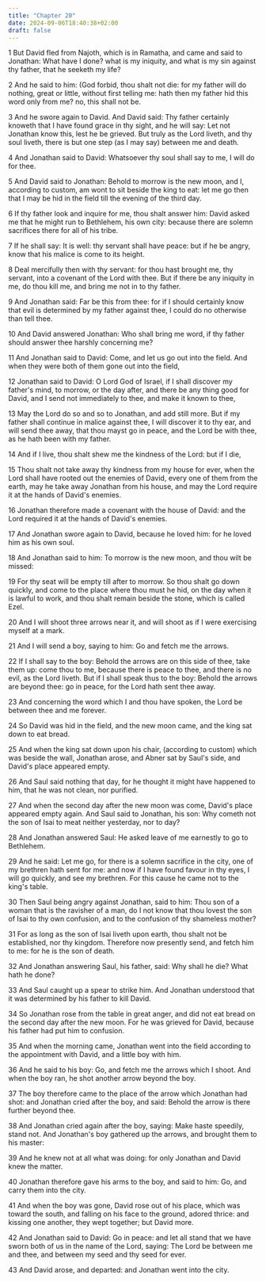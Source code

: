 ```yaml
---
title: "Chapter 20"
date: 2024-09-06T18:40:38+02:00
draft: false
---
```




1 But David fled from Najoth, which is in Ramatha, and came and said to Jonathan: What have I done? what is my iniquity, and what is my sin against thy father, that he seeketh my life?

2 And he said to him: (God forbid, thou shalt not die: for my father will do nothing, great or little, without first telling me: hath then my father hid this word only from me? no, this shall not be.

3 And he swore again to David. And David said: Thy father certainly knoweth that I have found grace in thy sight, and he will say: Let not Jonathan know this, lest he be grieved. But truly as the Lord liveth, and thy soul liveth, there is but one step (as I may say) between me and death.

4 And Jonathan said to David: Whatsoever thy soul shall say to me, I will do for thee.

5 And David said to Jonathan: Behold to morrow is the new moon, and I, according to custom, am wont to sit beside the king to eat: let me go then that I may be hid in the field till the evening of the third day.

6 If thy father look and inquire for me, thou shalt answer him: David asked me that he might run to Bethlehem, his own city: because there are solemn sacrifices there for all of his tribe.

7 If he shall say: It is well: thy servant shall have peace: but if he be angry, know that his malice is come to its height.

8 Deal mercifully then with thy servant: for thou hast brought me, thy servant, into a covenant of the Lord with thee. But if there be any iniquity in me, do thou kill me, and bring me not in to thy father.

9 And Jonathan said: Far be this from thee: for if I should certainly know that evil is determined by my father against thee, I could do no otherwise than tell thee.

10 And David answered Jonathan: Who shall bring me word, if thy father should answer thee harshly concerning me?

11 And Jonathan said to David: Come, and let us go out into the field. And when they were both of them gone out into the field,

12 Jonathan said to David: O Lord God of Israel, if I shall discover my father's mind, to morrow, or the day after, and there be any thing good for David, and I send not immediately to thee, and make it known to thee,

13 May the Lord do so and so to Jonathan, and add still more. But if my father shall continue in malice against thee, I will discover it to thy ear, and will send thee away, that thou mayst go in peace, and the Lord be with thee, as he hath been with my father.

14 And if I live, thou shalt shew me the kindness of the Lord: but if I die,

15 Thou shalt not take away thy kindness from my house for ever, when the Lord shall have rooted out the enemies of David, every one of them from the earth, may he take away Jonathan from his house, and may the Lord require it at the hands of David's enemies.

16 Jonathan therefore made a covenant with the house of David: and the Lord required it at the hands of David's enemies.

17 And Jonathan swore again to David, because he loved him: for he loved him as his own soul.

18 And Jonathan said to him: To morrow is the new moon, and thou wilt be missed:

19 For thy seat will be empty till after to morrow. So thou shalt go down quickly, and come to the place where thou must he hid, on the day when it is lawful to work, and thou shalt remain beside the stone, which is called Ezel.

20 And I will shoot three arrows near it, and will shoot as if I were exercising myself at a mark.

21 And I will send a boy, saying to him: Go and fetch me the arrows.

22 If I shall say to the boy: Behold the arrows are on this side of thee, take them up: come thou to me, because there is peace to thee, and there is no evil, as the Lord liveth. But if I shall speak thus to the boy: Behold the arrows are beyond thee: go in peace, for the Lord hath sent thee away.

23 And concerning the word which I and thou have spoken, the Lord be between thee and me forever.

24 So David was hid in the field, and the new moon came, and the king sat down to eat bread.

25 And when the king sat down upon his chair, (according to custom) which was beside the wall, Jonathan arose, and Abner sat by Saul's side, and David's place appeared empty.

26 And Saul said nothing that day, for he thought it might have happened to him, that he was not clean, nor purified.

27 And when the second day after the new moon was come, David's place appeared empty again. And Saul said to Jonathan, his son: Why cometh not the son of Isai to meat neither yesterday, nor to day?

28 And Jonathan answered Saul: He asked leave of me earnestly to go to Bethlehem.

29 And he said: Let me go, for there is a solemn sacrifice in the city, one of my brethren hath sent for me: and now if I have found favour in thy eyes, I will go quickly, and see my brethren. For this cause he came not to the king's table.

30 Then Saul being angry against Jonathan, said to him: Thou son of a woman that is the ravisher of a man, do I not know that thou lovest the son of Isai to thy own confusion, and to the confusion of thy shameless mother?

31 For as long as the son of Isai liveth upon earth, thou shalt not be established, nor thy kingdom. Therefore now presently send, and fetch him to me: for he is the son of death.

32 And Jonathan answering Saul, his father, said: Why shall he die? What hath he done?

33 And Saul caught up a spear to strike him. And Jonathan understood that it was determined by his father to kill David.

34 So Jonathan rose from the table in great anger, and did not eat bread on the second day after the new moon. For he was grieved for David, because his father had put him to confusion.

35 And when the morning came, Jonathan went into the field according to the appointment with David, and a little boy with him.

36 And he said to his boy: Go, and fetch me the arrows which I shoot. And when the boy ran, he shot another arrow beyond the boy.

37 The boy therefore came to the place of the arrow which Jonathan had shot: and Jonathan cried after the boy, and said: Behold the arrow is there further beyond thee.

38 And Jonathan cried again after the boy, saying: Make haste speedily, stand not. And Jonathan's boy gathered up the arrows, and brought them to his master:

39 And he knew not at all what was doing: for only Jonathan and David knew the matter.

40 Jonathan therefore gave his arms to the boy, and said to him: Go, and carry them into the city.

41 And when the boy was gone, David rose out of his place, which was toward the south, and falling on his face to the ground, adored thrice: and kissing one another, they wept together; but David more.

42 And Jonathan said to David: Go in peace: and let all stand that we have sworn both of us in the name of the Lord, saying: The Lord be between me and thee, and between my seed and thy seed for ever.

43 And David arose, and departed: and Jonathan went into the city.

